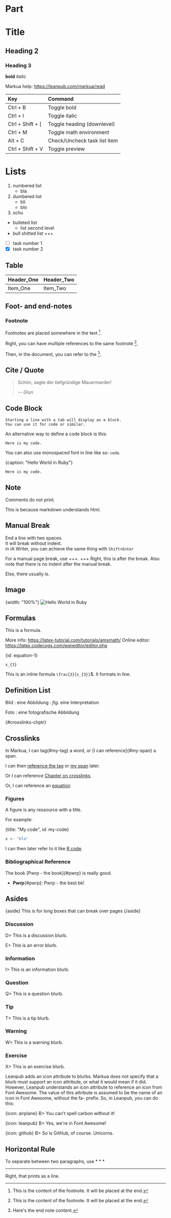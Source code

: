 # Part #


# Title
## Heading 2
### Heading 3

**bold**
*italic*


Markua help: https://leanpub.com/markua/read 





| Key              | Command                      |
| :--------------- | :--------------------------- |
| Ctrl + B         | Toggle bold                  |
| Ctrl + I         | Toggle italic                |
| Ctrl + Shift + [ | Toggle heading (downlevel)   |
| Ctrl + M         | Toggle math environment      |
| Alt + C          | Check/Uncheck task list item |
| Ctrl + Shift + V | Toggle preview               |

# Lists

1. numbered list
	- bla
3. dumbered list
	- bli
	- blo
4. schu

- bulleted list
	- list second level
- bull shitted list
+++
- [ ] task number 1
- [x] task number 2

## Table


<!-- 
Table: 
1. create with tabs
2. Ctrl+Shift+P: Convert TSV to table
3. Shift+Alt+F: Format all tables

-->

| Header_One | Header_Two |
| :--------- | :--------- |
| Item_One   | Item_Two   |

## Foot- and end-notes

### Footnote

Footnotes are placed somewhere in the text [^footnote-1].

[^footnote-1]: This is the content of the footnote. It will be placed at the end.

Right, you can have multiple references to the same footnote [^footnote-1].

[^^endnote-1]: Here's the end note content.

Then, in the document, you can refer to the [^^endnote-1].


## Cite / Quote

> Schön, sagte der tiefgründige Mauermarder!
> 
> *-- Gluri*




## Code Block


	Starting a line with a tab will display as a block.
	You can use it for code or similar.

An alternative way to define a code block is this:

```
Here is my code.
```

You can also use monospaced font in line like so: `code`.

{caption: "Hello World in Ruby"}
```
Here is my code.
```

## Note
Comments do not print.
<!-- This is a comment -->

This is because markdown understands html.





## Manual Break
End a line with two spaces.  
It will break without indent.  
in iA Writer, you can achieve the same thing with `Shift+Enter`  

For a manual page break, use +++.
+++
Right, this is after the break. Also note that there is no indent after the manual break.

Else, there usually is.

## Image

{width: "100%"}
![Hello World in Ruby](800_agile_caca.png)

## Formulas

This is a formula. 

More info: https://latex-tutorial.com/tutorials/amsmath/
Online editor: https://latex.codecogs.com/eqneditor/editor.php

{id: equation-1} 
```$
x_{3}
```

This is an inline formula `\frac{3}{x_{3}}`$. It formats in line.


## Definition List

Bild
: eine Abbildung
: *fig.* eine Interpretation

Foto
: eine fotografische Abbildung



{#crosslinks-chptr}
## Crosslinks

In Markua, I can tag{#my-tag} a word, or [I can reference]{#my-span} a span.

I can then [reference the tag](#my-tag) or [my span](#my-span) later. 

Or I can reference [Chapter on crosslinks](#crosslinks-chptr).

Or, I can reference an [equation](#equation-1)

### Figures

A figure is any ressource with a title.

For example:

{title: "My code", id: my-code}
```R
x <- "bla"
```

I can then later refer to it like [R code](#my-code).

### Bibliographical Reference

The book [Pwrp - the book]{#pwrp} is really good.

- **Pwrp**{#pwrp}: Pwrp - the best bk!

## Asides

{aside}
This is for long boxes that can break over pages
{/aside}

### Discussion

D> This is a discussion blurb.

E> This is an error blurb.

### Information

I> This is an information blurb.

### Question

Q> This is a question blurb.

### Tip

T> This is a tip blurb.

### Warning

W> This is a warning blurb.

### Exercise

X> This is an exercise blurb.

Leanpub adds an icon attribute to blurbs. Markua does not specify that a blurb must support an icon attribute, or what it would mean if it did. However, Leanpub understands an icon attribute to reference an icon from Font Awesome. The value of this attribute is assumed to be the name of an icon in Font Awesome, without the fa- prefix. So, in Leanpub, you can do this:

{icon: airplane}
B> You can't spell carbon without it!

{icon: leanpub}
B> Yes, we're in Font Awesome!

{icon: github}
B> So is GitHub, of course. Unicorns.


## Horizontal Rule
To separate between two paragraphs, use * * *
* * *
Right, that prints as a line.